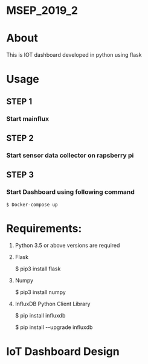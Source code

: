 # MSEP_2019_2
# About 

This is IOT dashboard developed in python using flask 


# Usage 

## STEP 1

  ### Start mainflux

## STEP 2

  ### Start sensor data collector on rapsberry pi

## STEP 3

  ### Start Dashboard using following command
  
    $ Docker-compose up 
# Requirements:

1.	Python 3.5 or above versions are required 

2. Flask

   $ pip3 install flask


3. Numpy

   $ pip3 install numpy


4. InfluxDB Python Client Library

    $ pip install influxdb
    
    $ pip install --upgrade influxdb


# IoT Dashboard Design 

